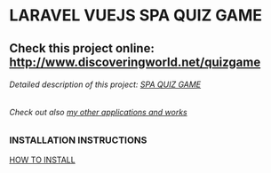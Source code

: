 # LARAVEL VUEJS SPA QUIZ GAME

## Check this project online: http://www.discoveringworld.net/quizgame

###### Detailed description of this project: [SPA QUIZ GAME](http://185.177.59.147:8111/projects/spa-quiz-game/)

###### Check out also [my other applications and works](http://185.177.59.147:8111)

### INSTALLATION INSTRUCTIONS
[HOW TO INSTALL](https://github.com/Maksim1990/Laravel_VuewJS_SPA_Q-A_game/blob/master/public/docs/INSTALLATION.md)
